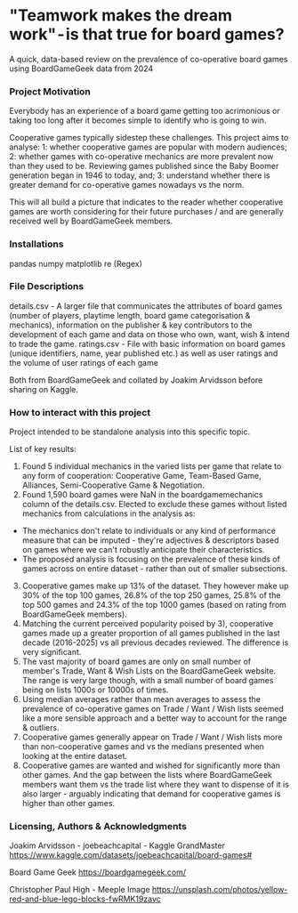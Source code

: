 # "Teamwork makes the dream work" - is that true for board games?
A quick, data-based review on the prevalence of co-operative board games using BoardGameGeek data from 2024

### Project Motivation

Everybody has an experience of a board game getting too acrimonious or taking too long after it becomes simple to identify who is going to win.

Cooperative games typically sidestep these challenges. This project aims to analyse:
1: whether cooperative games are popular with modern audiences;
2: whether games with co-operative mechanics are more prevalent now than they used to be. Reviewing games published since the Baby Boomer generation began in 1946 to today, and;
3: understand whether there is greater demand for co-operative games nowadays vs the norm.

This will all build a picture that indicates to the reader whether cooperative games are worth considering for their future purchases / and are generally received well by BoardGameGeek members.

### Installations 
pandas
numpy
matplotlib
re (Regex)

### File Descriptions
details.csv - A larger file that communicates the attributes of board games (number of players, playtime length, board game categorisation & mechanics), information on the publisher & key contributors to the development of each game and data on those who own, want, wish & intend to trade the game.
ratings.csv - File with basic information on board games (unique identifiers, name, year published etc.) as well as user ratings and the volume of user ratings of each game

Both from BoardGameGeek and collated by Joakim Arvidsson before sharing on Kaggle.

### How to interact with this project

Project intended to be standalone analysis into this specific topic.

List of key results:
1) Found 5 individual mechanics in the varied lists per game that relate to any form of cooperation: Cooperative Game, Team-Based Game, Alliances, Semi-Cooperative Game & Negotiation.
2) Found 1,590 board games were NaN in the boardgamemechanics column of the details.csv. Elected to exclude these games without listed mechanics from calculations in the analysis as:
  - The mechanics don't relate to individuals or any kind of performance measure that can be imputed - they're adjectives & descriptors based on games where we can't robustly anticipate their characteristics.
  - The proposed analysis is focusing on the prevalence of these kinds of games across on entire dataset - rather than out of smaller subsections.
3) Cooperative games make up 13% of the dataset. They however make up 30% of the top 100 games, 26.8% of the top 250 games, 25.8% of the top 500 games and 24.3% of the top 1000 games (based on rating from BoardGameGeek members).
4) Matching the current perceived popularity poised by 3), cooperative games made up a greater proportion of all games published in the last decade (2016-2025) vs all previous decades reviewed. The difference is very significant.
5) The vast majority of board games are only on small number of member's Trade, Want & Wish Lists on the BoardGameGeek website. The range is very large though, with a small number of board games being on lists 1000s or 10000s of times.
6) Using median averages rather than mean averages to assess the prevalence of co-operative games on Trade / Want / Wish lists seemed like a more sensible approach and a better way to account for the range & outliers.
7) Cooperative games generally appear on Trade / Want / Wish lists more than non-cooperative games and vs the medians presented when looking at the entire dataset.
8) Cooperative games are wanted and wished for significantly more than other games. And the gap between the lists where BoardGameGeek members want them vs the trade list where they want to dispense of it is also larger - arguably indicating that demand for cooperative games is higher than other games.


### Licensing, Authors & Acknowledgments

Joakim Arvidsson - joebeachcapital - Kaggle GrandMaster
https://www.kaggle.com/datasets/joebeachcapital/board-games#

Board Game Geek
https://boardgamegeek.com/

Christopher Paul High - Meeple Image
https://unsplash.com/photos/yellow-red-and-blue-lego-blocks-fwRMK19zavc
